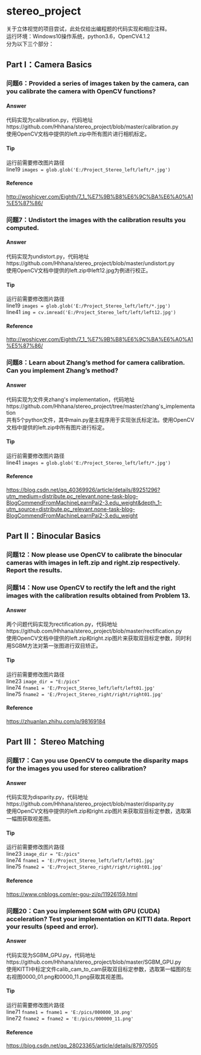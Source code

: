 # stereo_project
关于立体视觉的项目尝试，此处仅给出编程题的代码实现和相应注释。  
运行环境：Windows10操作系统，python3.6，OpenCV4.1.2  
分为以下三个部分： 
## Part Ⅰ：Camera Basics
### 问题6：Provided a series of images taken by the camera, can you calibrate the camera with OpenCV functions? 
#### Answer
代码实现为calibration.py，代码地址https://github.com/Hhhana/stereo_project/blob/master/calibration.py  
使用OpenCV文档中提供的left.zip中所有图片进行相机标定。  
#### Tip
运行前需要修改图片路径    
line19 `images = glob.glob('E:/Project_Stereo_left/left/*.jpg')`    
#### Reference
http://woshicver.com/Eighth/7_1_%E7%9B%B8%E6%9C%BA%E6%A0%A1%E5%87%86/

### 问题7：Undistort the images with the calibration results you computed. 
#### Answer
代码实现为undistort.py，代码地址https://github.com/Hhhana/stereo_project/blob/master/undistort.py  
使用OpenCV文档中提供的left.zip中left12.jpg为例进行校正。  
#### Tip
运行前需要修改图片路径  
line19 `images = glob.glob('E:/Project_Stereo_left/left/*.jpg')`  
line41 `img = cv.imread('E:/Project_Stereo_left/left/left12.jpg')`  
#### Reference
http://woshicver.com/Eighth/7_1_%E7%9B%B8%E6%9C%BA%E6%A0%A1%E5%87%86/  

### 问题8：Learn about Zhang’s method for camera calibration. Can you implement Zhang’s method? 
#### Answer
代码实现为文件夹zhang's implementation，代码地址https://github.com/Hhhana/stereo_project/tree/master/zhang's_implementation  
共有5个python文件，其中main.py是主程序用于实现张氏标定法。使用OpenCV文档中提供的left.zip中所有图片进行标定。  
#### Tip
运行前需要修改图片路径  
line41 `images = glob.glob('E:/Project_Stereo_left/left/*.jpg')`  
#### Reference
https://blog.csdn.net/qq_40369926/article/details/89251296?utm_medium=distribute.pc_relevant.none-task-blog-BlogCommendFromMachineLearnPai2-3.edu_weight&depth_1-utm_source=distribute.pc_relevant.none-task-blog-BlogCommendFromMachineLearnPai2-3.edu_weight

## Part Ⅱ：Binocular Basics
### 问题12：Now please use OpenCV to calibrate the binocular cameras with images in left.zip and right.zip respectively. Report the results.
### 问题14：Now use OpenCV to rectify the left and the right images with the calibration results obtained from Problem 13.
#### Answer
两个问题代码实现为rectification.py，代码地址https://github.com/Hhhana/stereo_project/blob/master/rectification.py    
使用OpenCV文档中提供的left.zip和right.zip图片来获取双目标定参数，同时利用SGBM方法对第一张图进行双目矫正。  
#### Tip
运行前需要修改图片路径  
line23 `image_dir = "E:/pics"`  
line74 `fname1 = 'E:/Project_Stereo_left/left/left01.jpg'`  
line75 `fname2 = 'E:/Project_Stereo_right/right/right01.jpg'`  
#### Reference
https://zhuanlan.zhihu.com/p/98169184  

## Part Ⅲ： Stereo Matching

### 问题17：Can you use OpenCV to compute the disparity maps for the images you used for stereo calibration? 
#### Answer
代码实现为disparity.py，代码地址https://github.com/Hhhana/stereo_project/blob/master/disparity.py  
使用OpenCV文档中提供的left.zip和right.zip图片来获取双目标定参数，选取第一幅图获取视差图。   
#### Tip
运行前需要修改图片路径  
line23 `image_dir = "E:/pics"`  
line74 `fname1 = 'E:/Project_Stereo_left/left/left01.jpg'`  
line75 `fname2 = 'E:/Project_Stereo_right/right/right01.jpg'`  
#### Reference
https://www.cnblogs.com/er-gou-zi/p/11926159.html  

### 问题20：Can you implement SGM with GPU (CUDA) acceleration? Test your implementation on KITTI data. Report your results (speed and error).
#### Answer
代码实现为SGBM_GPU.py，代码地址https://github.com/Hhhana/stereo_project/blob/master/SGBM_GPU.py  
使用KITTI中标定文件calib_cam_to_cam获取双目标定参数，选取第一幅图的左右视图0000_01.png和0000_11.png获取其视差图。   
#### Tip
运行前需要修改图片路径   
line71 `fname1 = fname1 = 'E:/pics/000000_10.png'`    
line72 `fname2 = fname2 = 'E:/pics/000000_11.png'`
#### Reference
https://blog.csdn.net/qq_28023365/article/details/87970505

